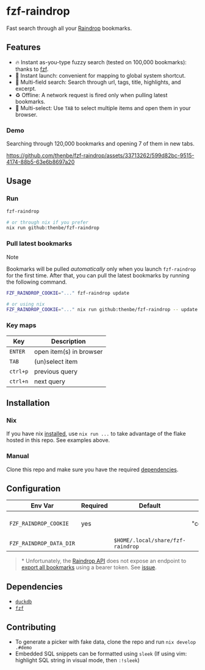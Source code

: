 # fzf-raindrop

Fast search through all your [Raindrop](https://raindrop.io/) bookmarks.

## Features

- 🔥 Instant as-you-type fuzzy search (tested on 100,000 bookmarks): thanks to [fzf](https://github.com/junegunn/fzf).
- 🚀 Instant launch: convenient for mapping to global system shortcut.
- 🔭 Multi-field search: Search through url, tags, title, highlights, and excerpt.
- ♻️ Offline: A network request is fired only when pulling latest bookmarks.
- 🐙 Multi-select: Use `TAB` to select multiple items and open them in your browser.

### Demo

Searching through 120,000 bookmarks and opening 7 of them in new tabs.

https://github.com/thenbe/fzf-raindrop/assets/33713262/599d82bc-9515-4174-88b5-63e6b8697a20

## Usage

### Run

```sh
fzf-raindrop

# or through nix if you prefer
nix run github:thenbe/fzf-raindrop
```

### Pull latest bookmarks

> [!NOTE]
> Bookmarks will be pulled _automatically_ only when you launch `fzf-raindrop` for the first time. After that, you can pull the latest bookmarks by running the following command.

```sh
FZF_RAINDROP_COOKIE="..." fzf-raindrop update

# or using nix
FZF_RAINDROP_COOKIE="..." nix run github:thenbe/fzf-raindrop -- update
```

### Key maps

| Key      | Description             |
| -------- | ----------------------- |
| `ENTER`  | open item(s) in browser |
| `TAB`    | (un)select item         |
| `ctrl+p` | previous query          |
| `ctrl+n` | next query              |

## Installation

### Nix

If you have nix [installed](https://zero-to-nix.com/start/install), use `nix run ...` to take advantage of the flake hosted in this repo. See examples above.

### Manual

Clone this repo and make sure you have the required [dependencies](#dependencies).

## Configuration

| Env Var                 | Required | Default                           | Example                | Notes                         |
| ----------------------- | -------- | --------------------------------- | ---------------------- | ----------------------------- |
| `FZF_RAINDROP_COOKIE`   | yes      |                                   | "connect.sid=s%123..." | Get from browser's devtools\* |
| `FZF_RAINDROP_DATA_DIR` |          | `$HOME/.local/share/fzf-raindrop` |                        |                               |

> \* Unfortunately, the [Raindrop API](https://developer.raindrop.io/) does not expose an endpoint to [export all bookmarks](https://help.raindrop.io/backups/#downloading-a-backup) using a bearer token. See [issue](https://github.com/thenbe/fzf-raindrop/issues/1).

## Dependencies

- [`duckdb`](https://github.com/duckdb/duckdb)
- [`fzf`](https://github.com/junegunn/fzf)

## Contributing

- To generate a picker with fake data, clone the repo and run `nix develop .#demo`
- Embedded SQL snippets can be formatted using `sleek` (If using vim: highlight SQL string in visual mode, then `:!sleek`)
